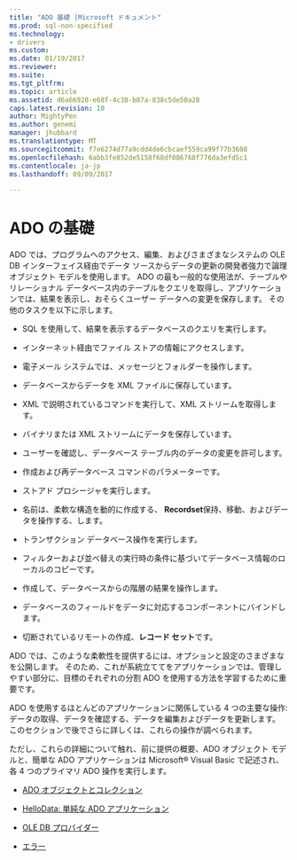 ```yaml
---
title: "ADO 基礎 |Microsoft ドキュメント"
ms.prod: sql-non-specified
ms.technology:
- drivers
ms.custom: 
ms.date: 01/19/2017
ms.reviewer: 
ms.suite: 
ms.tgt_pltfrm: 
ms.topic: article
ms.assetid: d6a66928-e68f-4c38-b87a-838c5de50a28
caps.latest.revision: 10
author: MightyPen
ms.author: genemi
manager: jhubbard
ms.translationtype: MT
ms.sourcegitcommit: f7e6274d77a9cdd4de6cbcaef559ca99f77b3608
ms.openlocfilehash: 6abb3fe852de5158f68df086768f776da3efd5c1
ms.contentlocale: ja-jp
ms.lasthandoff: 09/09/2017

---
```

# <a name="ado-fundamentals"></a>ADO の基礎
ADO では、プログラムへのアクセス、編集、およびさまざまなシステムの OLE DB インターフェイス経由でデータ ソースからデータの更新の開発者強力で論理オブジェクト モデルを使用します。 ADO の最も一般的な使用法が、テーブルやリレーショナル データベース内のテーブルをクエリを取得し、アプリケーションでは、結果を表示し、おそらくユーザー データへの変更を保存します。 その他のタスクを以下に示します。  
  
-   SQL を使用して、結果を表示するデータベースのクエリを実行します。  
  
-   インターネット経由でファイル ストアの情報にアクセスします。  
  
-   電子メール システムでは、メッセージとフォルダーを操作します。  
  
-   データベースからデータを XML ファイルに保存しています。  
  
-   XML で説明されているコマンドを実行して、XML ストリームを取得します。  
  
-   バイナリまたは XML ストリームにデータを保存しています。  
  
-   ユーザーを確認し、データベース テーブル内のデータの変更を許可します。  
  
-   作成および再データベース コマンドのパラメーターです。  
  
-   ストアド プロシージャを実行します。  
  
-   名前は、柔軟な構造を動的に作成する、 **Recordset**保持、移動、およびデータを操作する、します。  
  
-   トランザクション データベース操作を実行します。  
  
-   フィルターおよび並べ替えの実行時の条件に基づいてデータベース情報のローカルのコピーです。  
  
-   作成して、データベースからの階層の結果を操作します。  
  
-   データベースのフィールドをデータに対応するコンポーネントにバインドします。  
  
-   切断されているリモートの作成、**レコード セット**です。  
  
 ADO では、このような柔軟性を提供するには、オプションと設定のさまざまなを公開します。 そのため、これが系統立ててをアプリケーションでは、管理しやすい部分に、目標のそれぞれの分割 ADO を使用する方法を学習するために重要です。  
  
 ADO を使用するほとんどのアプリケーションに関係している 4 つの主要な操作: データの取得、データを確認する、データを編集およびデータを更新します。 このセクションで後でさらに詳しくは、これらの操作が調べられます。  
  
 ただし、これらの詳細について触れ、前に提供の概要、ADO オブジェクト モデルと、簡単な ADO アプリケーションは Microsoft® Visual Basic で記述され、各 4 つのプライマリ ADO 操作を実行します。  
  
-   [ADO オブジェクトとコレクション](../../../ado/guide/data/ado-objects-and-collections.md)  
  
-   [HelloData: 単純な ADO アプリケーション](../../../ado/guide/data/hellodata-a-simple-ado-application.md)  
  
-   [OLE DB プロバイダー](../../../ado/guide/data/ole-db-providers-ado.md)  
  
-   [エラー](../../../ado/guide/data/errors-ado.md)
